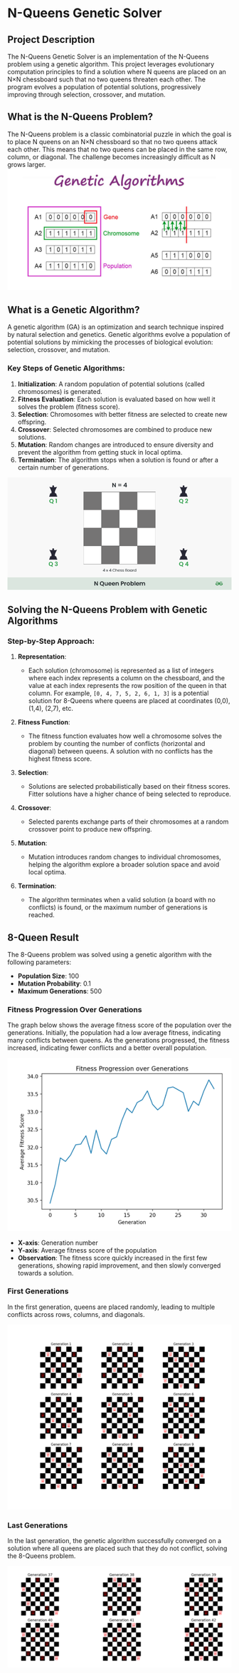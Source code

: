 # **N-Queens Genetic Solver**

## **Project Description**

The N-Queens Genetic Solver is an implementation of the N-Queens problem using a genetic algorithm. This project leverages evolutionary computation principles to find a solution where N queens are placed on an N×N chessboard such that no two queens threaten each other. The program evolves a population of potential solutions, progressively improving through selection, crossover, and mutation.

## **What is the N-Queens Problem?**

The N-Queens problem is a classic combinatorial puzzle in which the goal is to place N queens on an N×N chessboard so that no two queens attack each other. This means that no two queens can be placed in the same row, column, or diagonal. The challenge becomes increasingly difficult as N grows larger.
![alt text](genetic.png)
## **What is a Genetic Algorithm?**

A genetic algorithm (GA) is an optimization and search technique inspired by natural selection and genetics. Genetic algorithms evolve a population of potential solutions by mimicking the processes of biological evolution: selection, crossover, and mutation.

### **Key Steps of Genetic Algorithms**:
1. **Initialization**: A random population of potential solutions (called chromosomes) is generated.
2. **Fitness Evaluation**: Each solution is evaluated based on how well it solves the problem (fitness score).
3. **Selection**: Chromosomes with better fitness are selected to create new offspring.
4. **Crossover**: Selected chromosomes are combined to produce new solutions.
5. **Mutation**: Random changes are introduced to ensure diversity and prevent the algorithm from getting stuck in local optima.
6. **Termination**: The algorithm stops when a solution is found or after a certain number of generations.

![alt text](nqueen.png)
## **Solving the N-Queens Problem with Genetic Algorithms**

### **Step-by-Step Approach**:
1. **Representation**: 
   - Each solution (chromosome) is represented as a list of integers where each index represents a column on the chessboard, and the value at each index represents the row position of the queen in that column. For example, `[0, 4, 7, 5, 2, 6, 1, 3]` is a potential solution for 8-Queens where queens are placed at coordinates (0,0), (1,4), (2,7), etc.
   
2. **Fitness Function**: 
   - The fitness function evaluates how well a chromosome solves the problem by counting the number of conflicts (horizontal and diagonal) between queens. A solution with no conflicts has the highest fitness score.

3. **Selection**: 
   - Solutions are selected probabilistically based on their fitness scores. Fitter solutions have a higher chance of being selected to reproduce.

4. **Crossover**: 
   - Selected parents exchange parts of their chromosomes at a random crossover point to produce new offspring.

5. **Mutation**: 
   - Mutation introduces random changes to individual chromosomes, helping the algorithm explore a broader solution space and avoid local optima.
   
6. **Termination**: 
   - The algorithm terminates when a valid solution (a board with no conflicts) is found, or the maximum number of generations is reached.


## **8-Queen Result**

The 8-Queens problem was solved using a genetic algorithm with the following parameters:

- **Population Size**: 100
- **Mutation Probability**: 0.1
- **Maximum Generations**: 500

### **Fitness Progression Over Generations**

The graph below shows the average fitness score of the population over the generations. Initially, the population had a low average fitness, indicating many conflicts between queens. As the generations progressed, the fitness increased, indicating fewer conflicts and a better overall population.

![alt text](fitness.png)

- **X-axis**: Generation number
- **Y-axis**: Average fitness score of the population
- **Observation**: The fitness score quickly increased in the first few generations, showing rapid improvement, and then slowly converged towards a solution.

### **First Generations**

In the first generation, queens are placed randomly, leading to multiple conflicts across rows, columns, and diagonals.

![alt text](first_generation.png)

### **Last Generations**

In the last generation, the genetic algorithm successfully converged on a solution where all queens are placed such that they do not conflict, solving the 8-Queens problem.

![alt text](last_generataion.png)
